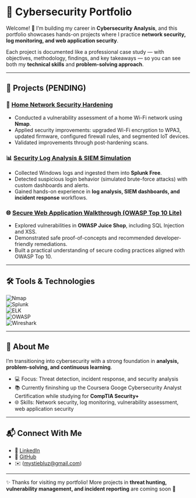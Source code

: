 # 🔐 Cybersecurity Portfolio  

Welcome! 👋 I’m building my career in **Cybersecurity Analysis**, and this portfolio showcases hands-on projects where I practice **network security, log monitoring, and web application security**.  

Each project is documented like a professional case study — with objectives, methodology, findings, and key takeaways — so you can see both my **technical skills** and **problem-solving approach**.  

---

## 📂 Projects (PENDING)

### 🏡 [Home Network Security Hardening](./home-network-security/README.md)  
- Conducted a vulnerability assessment of a home Wi-Fi network using **Nmap**.  
- Applied security improvements: upgraded Wi-Fi encryption to WPA3, updated firmware, configured firewall rules, and segmented IoT devices.  
- Validated improvements through post-hardening scans.  

### 📊 [Security Log Analysis & SIEM Simulation](./siem-log-analysis/README.md)  
- Collected Windows logs and ingested them into **Splunk Free**.  
- Detected suspicious login behavior (simulated brute-force attacks) with custom dashboards and alerts.  
- Gained hands-on experience in **log analysis, SIEM dashboards, and incident response** workflows.  

### 🌐 [Secure Web Application Walkthrough (OWASP Top 10 Lite)](./owasp-web-app/README.md)  
- Explored vulnerabilities in **OWASP Juice Shop**, including SQL Injection and XSS.  
- Demonstrated safe proof-of-concepts and recommended developer-friendly remediations.  
- Built a practical understanding of secure coding practices aligned with OWASP Top 10.  

---

## 🛠️ Tools & Technologies  

![Nmap](https://img.shields.io/badge/Tool-Nmap-blue)  
![Splunk](https://img.shields.io/badge/Tool-Splunk-lightgrey)  
![ELK](https://img.shields.io/badge/Tool-ELK_Stack-yellow)  
![OWASP](https://img.shields.io/badge/Tool-OWASP_Juice_Shop-orange)  
![Wireshark](https://img.shields.io/badge/Tool-Wireshark-blueviolet)  

---

## 🌟 About Me  

I’m transitioning into cybersecurity with a strong foundation in **analysis, problem-solving, and continuous learning**.  

- 💻 Focus: Threat detection, incident response, and security analysis  
- 📚 Currently fininshing up the Coursera Googe Cybersecurity Analyst Certification while studying for **CompTIA Security+**
- 🌐 Skills: Network security, log monitoring, vulnerability assessment, web application security  

---

## 📬 Connect With Me  

- 💼 [LinkedIn](https://www.linkedin.com/in/mystiebluz)  
- 🐙 [GitHub](https://github.com/mystiebluz)  
- ✉️ (mystiebluz@gmail.com)  

---

✨ Thanks for visiting my portfolio! More projects in **threat hunting, vulnerability management, and incident reporting** are coming soon 🚀
